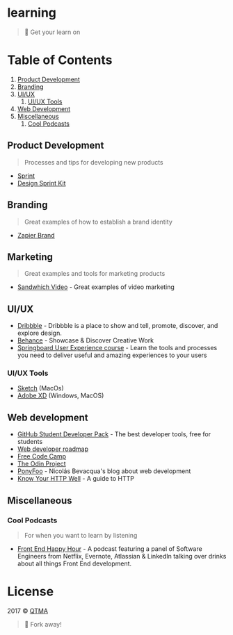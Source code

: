# learning
> :rocket: Get your learn on

# Table of Contents

1. [Product Development](#product-development)
2. [Branding](#branding)
3. [UI/UX](#uiux)
    1. [UI/UX Tools](#uiux-tools)
4. [Web Development](#web-development)
5. [Miscellaneous](#miscellaneous)
    1. [Cool Podcasts](#cool-podcasts)

## Product Development
> Processes and tips for developing new products

- [Sprint](http://www.thesprintbook.com/)
- [Design Sprint Kit](https://designsprintkit.withgoogle.com/)

## Branding
> Great examples of how to establish a brand identity

- [Zapier Brand](https://zapier.com/brand/)

## Marketing
> Great examples and tools for marketing products

- [Sandwhich Video](https://sandwichvideo.com/) - Great examples of video marketing

## UI/UX

- [Dribbble](https://dribbble.com) - Dribbble is a place to show and tell, promote, discover, and explore design.
- [Behance](https://behance.net) - Showcase & Discover Creative Work
- [Springboard User Experience course](https://www.springboard.com/learning-paths/user-experience-design/) - Learn the tools and processes you need to deliver useful and amazing experiences to your users

### UI/UX Tools
- [Sketch](http://sketchapp.com) (MacOs)
- [Adobe XD](http://www.adobe.com/ca/products/experience-design.html) (Windows, MacOS)

## Web development

- [GitHub Student Developer Pack](https://education.github.com/pack) - The best developer tools, free for students
- [Web developer roadmap](https://github.com/kamranahmedse/developer-roadmap)
- [Free Code Camp](https://www.freecodecamp.com/)
- [The Odin Project](http://www.theodinproject.com/)
- [PonyFoo](https://ponyfoo.com) - Nicolás Bevacqua's blog about web development
- [Know Your HTTP Well](https://github.com/for-GET/know-your-http-well) - A guide to HTTP

## Miscellaneous

### Cool Podcasts
> For when you want to learn by listening

- [Front End Happy Hour](http://frontendhappyhour.com/) - A podcast featuring a panel of Software Engineers from Netflix, Evernote, Atlassian & LinkedIn talking over drinks about all things Front End development.

# License

2017 © [QTMA](http://qtma.ca)
> :fork_and_knife: Fork away!
